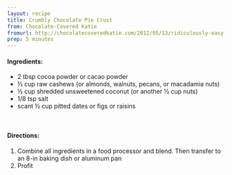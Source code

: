 ```yaml
---
layout: recipe
title: Crumbly Chocolate Pie Crust
from: Chocolate-Covered Katie
fromurl: http://chocolatecoveredkatie.com/2012/05/13/ridiculously-easy-chocolate-pie-crust/
prep: 5 minutes
---
```


#### Ingredients:

* 2 tbsp cocoa powder or cacao powder
* ½ cup raw cashews (or almonds, walnuts, pecans, or macadamia nuts)
* ½ cup shredded unsweetened coconut (or another ½ cup nuts)
* 1/8 tsp salt
* scant ½ cup pitted dates or figs or raisins

<br>

#### Directions:

1. Combine all ingredients in a food processor and blend. Then transfer to an 8-in baking dish or aluminum pan 
2. Profit
